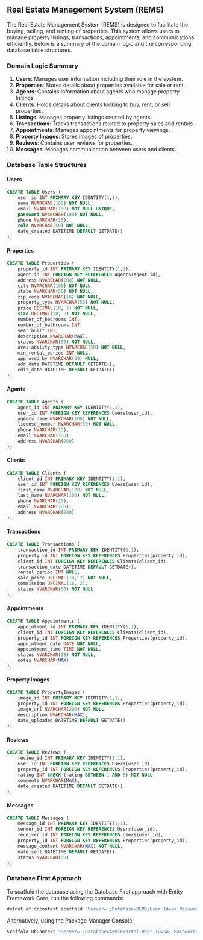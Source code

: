 ## Real Estate Management System (REMS)

The Real Estate Management System (REMS) is designed to facilitate the buying, selling, and renting of properties. This system allows users to manage property listings, transactions, appointments, and communications efficiently. Below is a summary of the domain logic and the corresponding database table structures.

### Domain Logic Summary

1. **Users**: Manages user information including their role in the system.
2. **Properties**: Stores details about properties available for sale or rent.
3. **Agents**: Contains information about agents who manage property listings.
4. **Clients**: Holds details about clients looking to buy, rent, or sell properties.
5. **Listings**: Manages property listings created by agents.
6. **Transactions**: Tracks transactions related to property sales and rentals.
7. **Appointments**: Manages appointments for property viewings.
8. **Property Images**: Stores images of properties.
9. **Reviews**: Contains user reviews for properties.
10. **Messages**: Manages communication between users and clients.

### Database Table Structures

#### Users
```sql
CREATE TABLE Users (
    user_id INT PRIMARY KEY IDENTITY(1,1),
    name NVARCHAR(100) NOT NULL,
    email NVARCHAR(100) NOT NULL UNIQUE,
    password NVARCHAR(100) NOT NULL,
    phone NVARCHAR(15),
    role NVARCHAR(50) NOT NULL,
    date_created DATETIME DEFAULT GETDATE()
);
```

#### Properties
```sql
CREATE TABLE Properties (
    property_id INT PRIMARY KEY IDENTITY(1,1),
    agent_id INT FOREIGN KEY REFERENCES Agents(agent_id),
    address NVARCHAR(200) NOT NULL,
    city NVARCHAR(100) NOT NULL,
    state NVARCHAR(50) NOT NULL,
    zip_code NVARCHAR(10) NOT NULL,
    property_type NVARCHAR(50) NOT NULL,
    price DECIMAL(18, 2) NOT NULL,
    size DECIMAL(18, 2) NOT NULL,
    number_of_bedrooms INT,
    number_of_bathrooms INT,
    year_built INT,
    description NVARCHAR(MAX),
    status NVARCHAR(50) NOT NULL,
    availability_type NVARCHAR(50) NOT NULL,
    min_rental_period INT NULL,
    approved_by NVARCHAR(50) NULL,
    add_date DATETIME DEFAULT GETDATE(),
    edit_date DATETIME DEFAULT GETDATE()
);
```

#### Agents
```sql
CREATE TABLE Agents (
    agent_id INT PRIMARY KEY IDENTITY(1,1),
    user_id INT FOREIGN KEY REFERENCES Users(user_id),
    agency_name NVARCHAR(100) NOT NULL,
    license_number NVARCHAR(50) NOT NULL,
    phone NVARCHAR(15),
    email NVARCHAR(100),
    address NVARCHAR(200)
);
```

#### Clients
```sql
CREATE TABLE Clients (
    client_id INT PRIMARY KEY IDENTITY(1,1),
    user_id INT FOREIGN KEY REFERENCES Users(user_id),
    first_name NVARCHAR(100) NOT NULL,
    last_name NVARCHAR(100) NOT NULL,
    phone NVARCHAR(15),
    email NVARCHAR(100),
    address NVARCHAR(200)
);
```

#### Transactions
```sql
CREATE TABLE Transactions (
    transaction_id INT PRIMARY KEY IDENTITY(1,1),
    property_id INT FOREIGN KEY REFERENCES Properties(property_id),
    client_id INT FOREIGN KEY REFERENCES Clients(client_id),
    transaction_date DATETIME DEFAULT GETDATE(),
    rental_period INT NULL,
    sale_price DECIMAL(18, 2) NOT NULL,
    commission DECIMAL(18, 2),
    status NVARCHAR(50) NOT NULL
);
```

#### Appointments
```sql
CREATE TABLE Appointments (
    appointment_id INT PRIMARY KEY IDENTITY(1,1),
    client_id INT FOREIGN KEY REFERENCES Clients(client_id),
    property_id INT FOREIGN KEY REFERENCES Properties(property_id),
    appointment_date DATE NOT NULL,
    appointment_time TIME NOT NULL,
    status NVARCHAR(50) NOT NULL,
    notes NVARCHAR(MAX)
);
```

#### Property Images
```sql
CREATE TABLE PropertyImages (
    image_id INT PRIMARY KEY IDENTITY(1,1),
    property_id INT FOREIGN KEY REFERENCES Properties(property_id),
    image_url NVARCHAR(200) NOT NULL,
    description NVARCHAR(MAX),
    date_uploaded DATETIME DEFAULT GETDATE()
);
```

#### Reviews
```sql
CREATE TABLE Reviews (
    review_id INT PRIMARY KEY IDENTITY(1,1),
    user_id INT FOREIGN KEY REFERENCES Users(user_id),
    property_id INT FOREIGN KEY REFERENCES Properties(property_id),
    rating INT CHECK (rating BETWEEN 1 AND 5) NOT NULL,
    comments NVARCHAR(MAX),
    date_created DATETIME DEFAULT GETDATE()
);
```

#### Messages
```sql
CREATE TABLE Messages (
    message_id INT PRIMARY KEY IDENTITY(1,1),
    sender_id INT FOREIGN KEY REFERENCES Users(user_id),
    receiver_id INT FOREIGN KEY REFERENCES Users(user_id),
    property_id INT FOREIGN KEY REFERENCES Properties(property_id),
    message_content NVARCHAR(MAX) NOT NULL,
    date_sent DATETIME DEFAULT GETDATE(),
    status NVARCHAR(50)
);
```

### Database First Approach

To scaffold the database using the Database First approach with Entity Framework Core, run the following commands:

```bash
dotnet ef dbcontext scaffold "Server=.;Database=REMS;User Id=sa;Password=sasa@123;TrustServerCertificate=True;" Microsoft.EntityFrameworkCore.SqlServer -o AppDbContextModels -c AppDbContext -f
```

Alternatively, using the Package Manager Console:

```bash
Scaffold-DbContext "Server=.;Database=AdminPortal;User ID=sa; Password=sa@123;Integrated Security=True;Trusted_Connection=true;TrustServerCertificate=True;" Microsoft.EntityFrameworkCore.SqlServer -OutputDir AppDbContext -Tables Tbl_AdminUserLogin -f
```